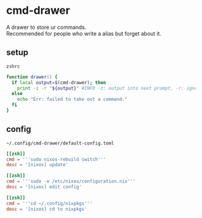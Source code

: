 <!--
## output into next input
print -z "echo"

## todo
- search the way how to treat raw string on zsh print
    -> u can ignore the escape sequence with a argument `-r`.
-->

# cmd-drawer

A drawer to store ur commands.  
Recommended for people who write a alias but forget about it.

## setup

`zshrc`
```zsh
function drawer() {
  if local output=$(cmd-drawer); then
    print -z -r "${output}" #INFO -z: output into next prompt, -r: ignore escape sequence
  else
    echo "Err: failed to take out a command."
  fi
}
```

## config

`~/.config/cmd-drawer/default-config.toml`

```toml
[[zsh]]
cmd = '''sudo nixos-rebuild switch'''
desc = '[nixos] update'

[[zsh]]
cmd = '''sudo -e /etc/nixos/configuration.nix'''
desc = '[nixos] edit config'

[[zsh]]
cmd = '''cd ~/.config/nixpkgs'''
desc = '[nixos] cd to nixpkgs'
```
